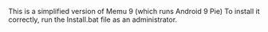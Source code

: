 This is a simplified version of Memu 9 (which runs Android 9 Pie) To install it correctly, run the Install.bat file as an administrator.
